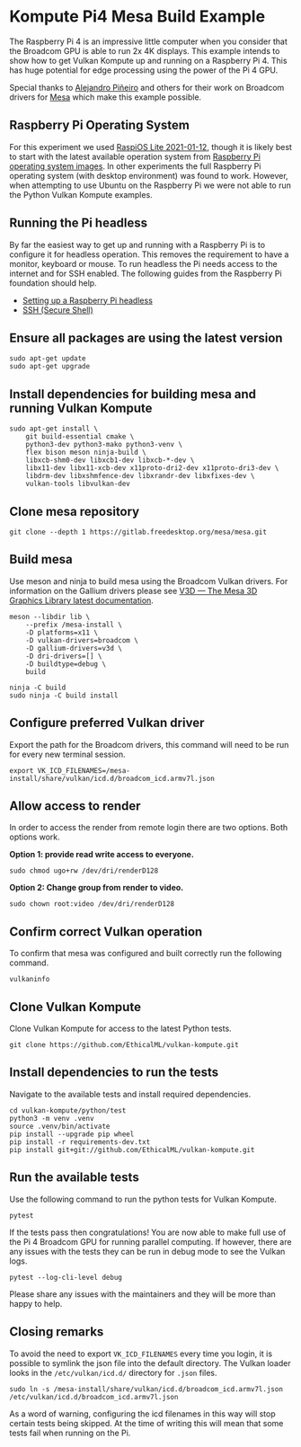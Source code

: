 # Kompute Pi4 Mesa Build Example

The Raspberry Pi 4 is an impressive little computer when you consider that the Broadcom GPU is able to run 2x 4K displays. This example intends to show how to get Vulkan Kompute up and running on a Raspberry Pi 4. This has huge potential for edge processing using the power of the Pi 4 GPU.

Special thanks to [Alejandro Piñeiro](https://blogs.igalia.com/apinheiro/) and others for their work on Broadcom drivers for [Mesa](https://gitlab.freedesktop.org/mesa/mesa) which make this example possible.

## Raspberry Pi Operating System

For this experiment we used [RaspiOS Lite 2021-01-12](https://downloads.raspberrypi.org/raspios_lite_armhf/images/raspios_lite_armhf-2021-01-12/2021-01-11-raspios-buster-armhf-lite.zip), though it is likely best to start with the latest available operation system from [Raspberry Pi operating system images](https://www.raspberrypi.org/software/operating-systems/). In other experiments the full Raspberry Pi operating system (with desktop environment) was found to work. However, when attempting to use Ubuntu on the Raspberry Pi we were not able to run the Python Vulkan Kompute examples.

## Running the Pi headless

By far the easiest way to get up and running with a Raspberry Pi is to configure it for headless operation. This removes the requirement to have a monitor, keyboard or mouse. To run headless the Pi needs access to the internet and for SSH enabled. The following guides from the Raspberry Pi foundation should help.

- [Setting up a Raspberry Pi headless](https://www.raspberrypi.org/documentation/configuration/wireless/headless.md)
- [SSH (Secure Shell)](https://www.raspberrypi.org/documentation/remote-access/ssh/)

## Ensure all packages are using the latest version

```
sudo apt-get update
sudo apt-get upgrade
```

## Install dependencies for building mesa and running Vulkan Kompute

```
sudo apt-get install \
    git build-essential cmake \
    python3-dev python3-mako python3-venv \
    flex bison meson ninja-build \
    libxcb-shm0-dev libxcb1-dev libxcb-*-dev \
    libx11-dev libx11-xcb-dev x11proto-dri2-dev x11proto-dri3-dev \
    libdrm-dev libxshmfence-dev libxrandr-dev libxfixes-dev \
    vulkan-tools libvulkan-dev
```

## Clone mesa repository

```
git clone --depth 1 https://gitlab.freedesktop.org/mesa/mesa.git
```

## Build mesa

Use meson and ninja to build mesa using the Broadcom Vulkan drivers. For information on the Gallium drivers please see [V3D — The Mesa 3D Graphics Library latest documentation](https://docs.mesa3d.org/drivers/v3d.html).

```
meson --libdir lib \
    --prefix /mesa-install \
    -D platforms=x11 \
    -D vulkan-drivers=broadcom \
    -D gallium-drivers=v3d \
    -D dri-drivers=[] \
    -D buildtype=debug \
    build

ninja -C build
sudo ninja -C build install
```

## Configure preferred Vulkan driver

Export the path for the Broadcom drivers, this command will need to be run for every new terminal session.

```
export VK_ICD_FILENAMES=/mesa-install/share/vulkan/icd.d/broadcom_icd.armv7l.json
```

## Allow access to render

In order to access the render from remote login there are two options. Both options work.

**Option 1: provide read write access to everyone.**

```
sudo chmod ugo+rw /dev/dri/renderD128
```

**Option 2: Change group from render to video.**

```
sudo chown root:video /dev/dri/renderD128
```

## Confirm correct Vulkan operation

To confirm that mesa was configured and built correctly run the following command.

```
vulkaninfo
```

## Clone Vulkan Kompute

Clone Vulkan Kompute for access to the latest Python tests.

```
git clone https://github.com/EthicalML/vulkan-kompute.git
```

## Install dependencies to run the tests 

Navigate to the available tests and install required dependencies.

```
cd vulkan-kompute/python/test
python3 -m venv .venv
source .venv/bin/activate
pip install --upgrade pip wheel
pip install -r requirements-dev.txt
pip install git+git://github.com/EthicalML/vulkan-kompute.git
```

## Run the available tests

Use the following command to run the python tests for Vulkan Kompute.

```
pytest
```

If the tests pass then congratulations! You are now able to make full use of the Pi 4 Broadcom GPU for running parallel computing. If however, there are any issues with the tests they can be run in debug mode to see the Vulkan logs.

```
pytest --log-cli-level debug
```

Please share any issues with the maintainers and they will be more than happy to help.

## Closing remarks

To avoid the need to export `VK_ICD_FILENAMES` every time you login, it is possible to symlink the json file into the default directory. The Vulkan loader looks in the `/etc/vulkan/icd.d/` directory for `.json` files.

```
sudo ln -s /mesa-install/share/vulkan/icd.d/broadcom_icd.armv7l.json /etc/vulkan/icd.d/broadcom_icd.armv7l.json
```

As a word of warning, configuring the icd filenames in this way will stop certain tests being skipped. At the time of writing this will mean that some tests fail when running on the Pi.